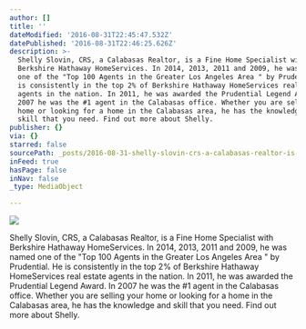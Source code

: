 ```yaml
---
author: []
title: ''
dateModified: '2016-08-31T22:45:47.532Z'
datePublished: '2016-08-31T22:46:25.626Z'
description: >-
  Shelly Slovin, CRS, a Calabasas Realtor, is a Fine Home Specialist with
  Berkshire Hathaway HomeServices. In 2014, 2013, 2011 and 2009, he was named
  one of the "Top 100 Agents in the Greater Los Angeles Area " by Prudential. He
  is consistently in the top 2% of Berkshire Hathaway HomeServices real estate
  agents in the nation. In 2011, he was awarded the Prudential Legend Award. In
  2007 he was the #1 agent in the Calabasas office. Whether you are selling your
  home or looking for a home in the Calabasas area, he has the knowledge and
  skill that you need. Find out more about Shelly.
publisher: {}
via: {}
starred: false
sourcePath: _posts/2016-08-31-shelly-slovin-crs-a-calabasas-realtor-is-a-fine-home-spec.md
inFeed: true
hasPage: false
inNav: false
_type: MediaObject

---
```

![](https://the-grid-user-content.s3-us-west-2.amazonaws.com/3a003512-ca23-41fb-9091-638e6e9919a3.jpg)

Shelly Slovin, CRS, a Calabasas Realtor, is a Fine Home Specialist with Berkshire Hathaway HomeServices. In 2014, 2013, 2011 and 2009, he was named one of the "Top 100 Agents in the Greater Los Angeles Area " by Prudential. He is consistently in the top 2% of Berkshire Hathaway HomeServices real estate agents in the nation. In 2011, he was awarded the Prudential Legend Award. In 2007 he was the \#1 agent in the Calabasas office. Whether you are selling your home or looking for a home in the Calabasas area, he has the knowledge and skill that you need. Find out more about Shelly.